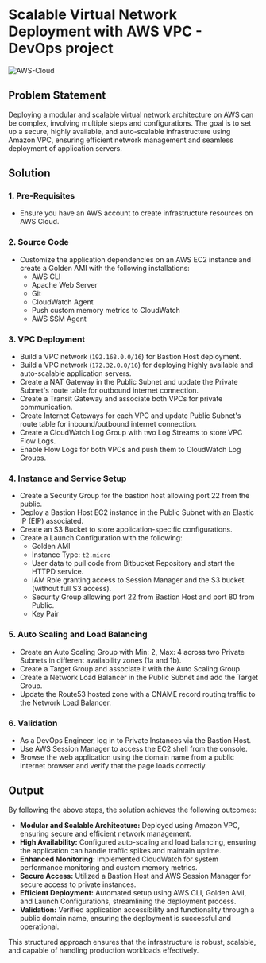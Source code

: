 # Scalable Virtual Network Deployment with AWS VPC - DevOps project

![AWS-Cloud](https://imgur.com/AXD50yl.png)

## Problem Statement

Deploying a modular and scalable virtual network architecture on AWS can be complex, involving multiple steps and configurations. The goal is to set up a secure, highly available, and auto-scalable infrastructure using Amazon VPC, ensuring efficient network management and seamless deployment of application servers.

## Solution

### 1. Pre-Requisites
- Ensure you have an AWS account to create infrastructure resources on AWS Cloud.

### 2. Source Code
- Customize the application dependencies on an AWS EC2 instance and create a Golden AMI with the following installations:
  - AWS CLI
  - Apache Web Server
  - Git
  - CloudWatch Agent
  - Push custom memory metrics to CloudWatch
  - AWS SSM Agent

### 3. VPC Deployment
- Build a VPC network (`192.168.0.0/16`) for Bastion Host deployment.
- Build a VPC network (`172.32.0.0/16`) for deploying highly available and auto-scalable application servers.
- Create a NAT Gateway in the Public Subnet and update the Private Subnet's route table for outbound internet connection.
- Create a Transit Gateway and associate both VPCs for private communication.
- Create Internet Gateways for each VPC and update Public Subnet's route table for inbound/outbound internet connection.
- Create a CloudWatch Log Group with two Log Streams to store VPC Flow Logs.
- Enable Flow Logs for both VPCs and push them to CloudWatch Log Groups.

### 4. Instance and Service Setup
- Create a Security Group for the bastion host allowing port 22 from the public.
- Deploy a Bastion Host EC2 instance in the Public Subnet with an Elastic IP (EIP) associated.
- Create an S3 Bucket to store application-specific configurations.
- Create a Launch Configuration with the following:
  - Golden AMI
  - Instance Type: `t2.micro`
  - User data to pull code from Bitbucket Repository and start the HTTPD service.
  - IAM Role granting access to Session Manager and the S3 bucket (without full S3 access).
  - Security Group allowing port 22 from Bastion Host and port 80 from Public.
  - Key Pair

### 5. Auto Scaling and Load Balancing
- Create an Auto Scaling Group with Min: 2, Max: 4 across two Private Subnets in different availability zones (1a and 1b).
- Create a Target Group and associate it with the Auto Scaling Group.
- Create a Network Load Balancer in the Public Subnet and add the Target Group.
- Update the Route53 hosted zone with a CNAME record routing traffic to the Network Load Balancer.

### 6. Validation
- As a DevOps Engineer, log in to Private Instances via the Bastion Host.
- Use AWS Session Manager to access the EC2 shell from the console.
- Browse the web application using the domain name from a public internet browser and verify that the page loads correctly.

## Output

By following the above steps, the solution achieves the following outcomes:
- **Modular and Scalable Architecture:** Deployed using Amazon VPC, ensuring secure and efficient network management.
- **High Availability:** Configured auto-scaling and load balancing, ensuring the application can handle traffic spikes and maintain uptime.
- **Enhanced Monitoring:** Implemented CloudWatch for system performance monitoring and custom memory metrics.
- **Secure Access:** Utilized a Bastion Host and AWS Session Manager for secure access to private instances.
- **Efficient Deployment:** Automated setup using AWS CLI, Golden AMI, and Launch Configurations, streamlining the deployment process.
- **Validation:** Verified application accessibility and functionality through a public domain name, ensuring the deployment is successful and operational.

This structured approach ensures that the infrastructure is robust, scalable, and capable of handling production workloads effectively.
